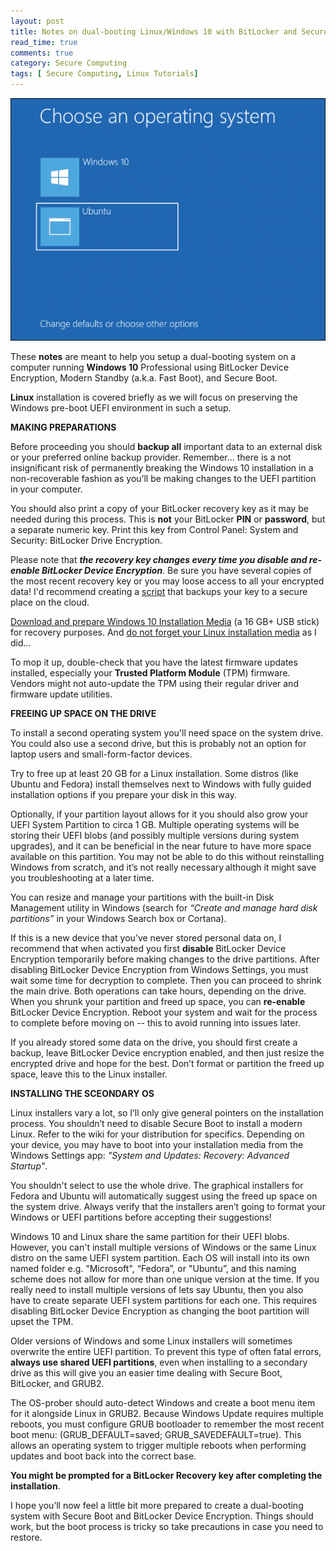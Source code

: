 ```yaml
---
layout: post
title: Notes on dual-booting Linux/Windows 10 with BitLocker and Secure Boot
read_time: true
comments: true
category: Secure Computing
tags: [ Secure Computing, Linux Tutorials]
---
```


![Boot menul](/assets/windows-linux.png)

These **notes** are meant to help you setup a dual-booting system on a computer running **Windows 10** Professional using BitLocker Device Encryption, Modern Standby (a.k.a. Fast Boot), and Secure Boot.

**Linux** installation is covered briefly as we will focus on preserving the Windows pre-boot UEFI environment in such a setup.

**MAKING PREPARATIONS**

Before proceeding you should **backup all** important data to an external disk or your preferred online backup provider. Remember... there is a not insignificant risk of permanently breaking the Windows 10 installation in a non-recoverable fashion as you’ll be making changes to the UEFI partition in your computer.

You should also print a copy of your BitLocker recovery key as it may be needed during this process. This is **not** your BitLocker **PIN** or **password**, but a separate numeric key. Print this key from Control Panel: System and Security: BitLocker Drive Encryption.

Please note that ***the recovery key changes every time you disable and re-enable BitLocker Device Encryption***.
Be sure you have several copies of the most recent recovery key or you may loose access to all your encrypted data! I'd recommend creating a [script](https://blog.ahasayen.com/how-to-backup-bitlocker-keys/) that backups your key to a secure place on the cloud.

[Download and prepare Windows 10 Installation Media](https://www.microsoft.com/en-us/software-download/windows10) (a 16 GB+ USB stick) for recovery purposes. And <span style="text-decoration: underline">do not forget your Linux installation media</span> as I did...

To mop it up, double-check that you have the latest firmware updates installed, especially your **Trusted Platform Module** (TPM) firmware. Vendors might not auto-update the TPM using their regular driver and firmware update utilities.

**FREEING UP SPACE ON THE DRIVE**

To install a second operating system you'll need space on the system drive. You could also use a second drive, but this is probably not an option for laptop users and small-form-factor devices.

Try to free up at least 20 GB for a Linux installation. Some distros (like Ubuntu and Fedora) install themselves next to Windows with fully guided installation options if you prepare your disk in this way.

Optionally, if your partition layout allows for it you should also grow your UEFI System Partition to circa 1 GB. Multiple operating systems will be storing their UEFI blobs (and possibly multiple versions during system upgrades), and it can be beneficial in the near future to have more space available on this partition. You may not be able to do this without reinstalling Windows from scratch, and it’s not really necessary although it might save you troubleshooting at a later time.

You can resize and manage your partitions with the built-in Disk Management utility in Windows (search for *“Create and manage hard disk partitions”* in your Windows Search box or Cortana).

If this is a new device that you’ve never stored personal data on, I recommend that when activated you first **disable** BitLocker Device Encryption temporarily before making changes to the drive partitions.
After disabling BitLocker Device Encryption from Windows Settings, you must wait some time for decryption to complete. Then you can proceed to shrink the main drive. Both operations can take hours, depending on the drive. When you shrunk your partition and freed up space, you can **re-enable** BitLocker Device Encryption. Reboot your system and wait for the process to complete before moving on -- this to avoid running into issues later.

If you already stored some data on the drive, you should first create a backup, leave BitLocker Device encryption enabled, and then just resize the encrypted drive and hope for the best. Don’t format or partition the freed up space, leave this to the Linux installer.

**INSTALLING THE SCEONDARY OS**

Linux installers vary a lot, so I’ll only give general pointers on the installation process. You shouldn’t need to disable Secure Boot to install a modern Linux. Refer to the wiki for your distribution for specifics. Depending on your device, you may have to boot into your installation media from the Windows Settings app: *"System and Updates: Recovery: Advanced Startup"*.

You shouldn't select to use the whole drive. The graphical installers for Fedora and Ubuntu will automatically suggest using the freed up space on the system drive. Always verify that the installers aren’t going to format your Windows or UEFI partitions before accepting their suggestions!

Windows 10 and Linux share the same partition for their UEFI blobs. However, you can't install multiple versions of Windows or the same Linux distro on the same UEFI system partition. Each OS will install into its own named folder e.g. "Microsoft", “Fedora”, or "Ubuntu”, and this naming scheme does not allow for more than one unique version at the time. If you really need to install multiple versions of lets say Ubuntu, then you also have to create separate UEFI system partitions for each one. This requires disabling BitLocker Device Encryption as changing the boot partition will upset the TPM.

Older versions of Windows and some Linux installers will sometimes overwrite the entire UEFI partition. To prevent this type of often fatal errors, **always use shared UEFI partitions**, even when installing to a secondary drive as this will give you an easier time dealing with Secure Boot, BitLocker, and GRUB2.

The OS-prober should auto-detect Windows and create a boot menu item for it alongside Linux in GRUB2. Because Windows Update requires multiple reboots, you must configure GRUB bootloader to remember the most recent boot menu: (GRUB_DEFAULT=saved; GRUB_SAVEDEFAULT=true). This allows an operating system to trigger multiple reboots when performing updates and boot back into the correct base.

**You might be prompted for a BitLocker Recovery key after completing the installation**.

I hope you’ll now feel a little bit more prepared to create a dual-booting system with Secure Boot and BitLocker Device Encryption. Things should work, but the boot process is tricky so take precautions in case you need to restore.
